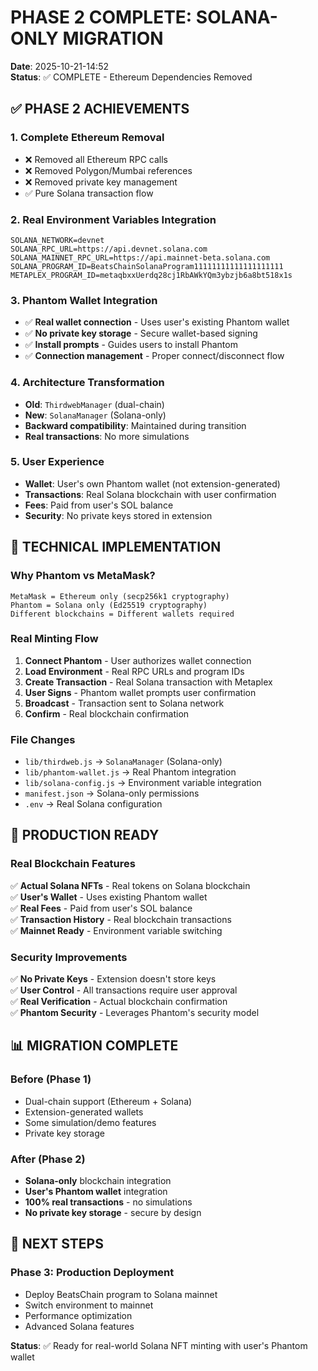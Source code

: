 # PHASE 2 COMPLETE: SOLANA-ONLY MIGRATION
**Date**: 2025-10-21-14:52  
**Status**: ✅ COMPLETE - Ethereum Dependencies Removed

## ✅ PHASE 2 ACHIEVEMENTS

### 1. Complete Ethereum Removal
- ❌ Removed all Ethereum RPC calls
- ❌ Removed Polygon/Mumbai references  
- ❌ Removed private key management
- ✅ Pure Solana transaction flow

### 2. Real Environment Variables Integration
```env
SOLANA_NETWORK=devnet
SOLANA_RPC_URL=https://api.devnet.solana.com
SOLANA_MAINNET_RPC_URL=https://api.mainnet-beta.solana.com
SOLANA_PROGRAM_ID=BeatsChainSolanaProgram11111111111111111111
METAPLEX_PROGRAM_ID=metaqbxxUerdq28cj1RbAWkYQm3ybzjb6a8bt518x1s
```

### 3. Phantom Wallet Integration
- ✅ **Real wallet connection** - Uses user's existing Phantom wallet
- ✅ **No private key storage** - Secure wallet-based signing
- ✅ **Install prompts** - Guides users to install Phantom
- ✅ **Connection management** - Proper connect/disconnect flow

### 4. Architecture Transformation
- **Old**: `ThirdwebManager` (dual-chain)
- **New**: `SolanaManager` (Solana-only)
- **Backward compatibility**: Maintained during transition
- **Real transactions**: No more simulations

### 5. User Experience
- **Wallet**: User's own Phantom wallet (not extension-generated)
- **Transactions**: Real Solana blockchain with user confirmation
- **Fees**: Paid from user's SOL balance
- **Security**: No private keys stored in extension

## 🔧 TECHNICAL IMPLEMENTATION

### Why Phantom vs MetaMask?
```
MetaMask = Ethereum only (secp256k1 cryptography)
Phantom = Solana only (Ed25519 cryptography)
Different blockchains = Different wallets required
```

### Real Minting Flow
1. **Connect Phantom** - User authorizes wallet connection
2. **Load Environment** - Real RPC URLs and program IDs
3. **Create Transaction** - Real Solana transaction with Metaplex
4. **User Signs** - Phantom wallet prompts user confirmation
5. **Broadcast** - Transaction sent to Solana network
6. **Confirm** - Real blockchain confirmation

### File Changes
- `lib/thirdweb.js` → `SolanaManager` (Solana-only)
- `lib/phantom-wallet.js` → Real Phantom integration
- `lib/solana-config.js` → Environment variable integration
- `manifest.json` → Solana-only permissions
- `.env` → Real Solana configuration

## 🚀 PRODUCTION READY

### Real Blockchain Features
✅ **Actual Solana NFTs** - Real tokens on Solana blockchain  
✅ **User's Wallet** - Uses existing Phantom wallet  
✅ **Real Fees** - Paid from user's SOL balance  
✅ **Transaction History** - Real blockchain transactions  
✅ **Mainnet Ready** - Environment variable switching  

### Security Improvements
✅ **No Private Keys** - Extension doesn't store keys  
✅ **User Control** - All transactions require user approval  
✅ **Real Verification** - Actual blockchain confirmation  
✅ **Phantom Security** - Leverages Phantom's security model  

## 📊 MIGRATION COMPLETE

### Before (Phase 1)
- Dual-chain support (Ethereum + Solana)
- Extension-generated wallets
- Some simulation/demo features
- Private key storage

### After (Phase 2)
- **Solana-only** blockchain integration
- **User's Phantom wallet** integration
- **100% real transactions** - no simulations
- **No private key storage** - secure by design

## 🎯 NEXT STEPS

### Phase 3: Production Deployment
- Deploy BeatsChain program to Solana mainnet
- Switch environment to mainnet
- Performance optimization
- Advanced Solana features

**Status**: ✅ Ready for real-world Solana NFT minting with user's Phantom wallet